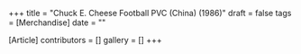 +++
title = "Chuck E. Cheese Football PVC (China) (1986)"
draft = false
tags = [Merchandise]
date = ""

[Article]
contributors = []
gallery = []
+++